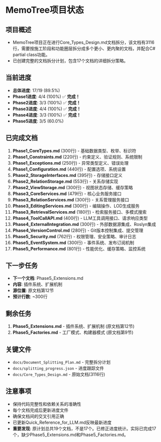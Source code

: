 # MemoTree项目状态

## 项目概述
- MemoTree项目正在进行Core_Types_Design.md文档拆分，该文档有3116行，需要按施工阶段和功能圈层拆分成多个更小、更内聚的文档，并配合C# partial class功能。
- 已创建完整的文档拆分计划，包含17个文档的详细拆分策略。

## 当前进度
- **总体进度**: 17/19 (89.5%)
- **Phase1进度**: 4/4 (100%) ✅ **完成！**
- **Phase2进度**: 3/3 (100%) ✅ **完成！**
- **Phase3进度**: 4/4 (100%) ✅ **完成！**
- **Phase4进度**: 3/3 (100%) ✅ **完成！**
- **Phase5进度**: 3/5 (60.0%)

## 已完成文档
1. **Phase1_CoreTypes.md** (300行) - 基础数据类型、枚举、标识符
2. **Phase1_Constraints.md** (220行) - 约束定义、验证规则、系统限制
3. **Phase1_Exceptions.md** (250行) - 异常类型定义、错误处理
4. **Phase1_Configuration.md** (440行) - 配置选项、系统设置
5. **Phase2_StorageInterfaces.md** (395行) - 存储接口定义
6. **Phase2_RelationStorage.md** (553行) - 关系存储实现
7. **Phase2_ViewStorage.md** (300行) - 视图状态存储、缓存策略
8. **Phase3_CoreServices.md** (479行) - 核心业务服务接口
9. **Phase3_RelationServices.md** (300行) - 关系管理服务接口
10. **Phase3_EditingServices.md** (300行) - 编辑操作、LOD生成服务
11. **Phase3_RetrievalServices.md** (180行) - 检索服务接口、多模式搜索
12. **Phase4_ToolCallAPI.md** (400行) - LLM工具调用接口、请求响应类型
13. **Phase4_ExternalIntegration.md** (300行) - 外部数据源集成、Roslyn集成
14. **Phase4_VersionControl.md** (280行) - Git版本控制集成、提交管理
15. **Phase5_Security.md** (762行) - 权限管理、安全策略、审计日志
16. **Phase5_EventSystem.md** (300行) - 事件系统、发布订阅机制
17. **Phase5_Performance.md** (801行) - 性能优化、缓存策略、监控系统

## 下一步任务
- **下一个文档**: Phase5_Extensions.md
- **内容**: 插件系统、扩展机制
- **源位置**: 原文档第12节
- **预计行数**: ~300行

## 剩余任务
1. **Phase5_Extensions.md** - 插件系统、扩展机制 (原文档第12节)
2. **Phase5_Factories.md** - 工厂模式、构建器模式 (原文档第9节)

## 关键文件
- `docs/Document_Splitting_Plan.md` - 完整拆分计划
- `docs/splitting_progress.json` - 进度跟踪文件
- `docs/Core_Types_Design.md` - 原始文档(3116行)

## 注意事项
- 保持代码完整性和依赖关系的准确性
- 每个文档完成后更新进度文件
- 确保文档间的交叉引用正确
- 已更新Quick_Reference_for_LLM.md反映最新进度
- **重要发现**: 原计划总共19个文档，不是17个。已修正进度统计。实际已完成17个，缺少Phase5_Extensions.md和Phase5_Factories.md。
